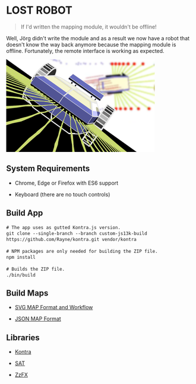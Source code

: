 # LOST ROBOT

> If I'd written the mapping module, it wouldn't be offline!

Well, Jörg didn't write the module
and as a result we now have a robot that doesn't know the way back anymore
because the mapping module is offline.
Fortunately, the remote interface is working as expected.

![](assets/screenshot-400x250.png)

## System Requirements

- Chrome, Edge or Firefox with ES6 support

- Keyboard (there are no touch controls)

## Build App

```
# The app uses as gutted Kontra.js version.
git clone --single-branch --branch custom-js13k-build https://github.com/Rayne/kontra.git vendor/kontra

# NPM packages are only needed for building the ZIP file.
npm install

# Builds the ZIP file.
./bin/build
```

## Build Maps

- [SVG MAP Format and Workflow](docs/MAP_FORMAT_SVG.md)

- [JSON MAP Format](docs/MAP_FORMAT_JSON.md)

## Libraries

- [Kontra](https://github.com/straker/kontra)

- [SAT](https://github.com/jriecken/sat-js)

- [ZzFX](https://github.com/KilledByAPixel/ZzFX)
